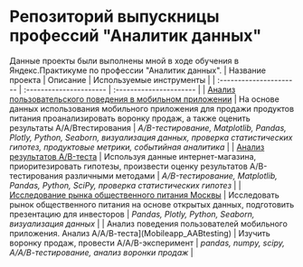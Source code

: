 # Репозиторий выпускницы профессий "Аналитик данных"
Данные проекты были выполнены мной в ходе обучения в Яндекс.Практикуме по профессии "Аналитик данных".
| Название проекта | Описание | Используемые инструменты | 
| :---------------------- | :---------------------- | :---------------------- |
| [Анализ пользовательского поведения в мобильном приложении](marketing_analysis) | На основе данных использования мобильного приложения для продажи продуктов питания проанализировать воронку продаж, а также оценить результаты A/A/Bтестирования | *A/B-тестирование, Matplotlib, Pandas, Plotly, Python, Seaborn, визуализация данных, проверка статистических гипотез, продуктовые метрики, событийная аналитика* |
| [Анализ результатов A/B-теста](a_b_test) | Используя данные интернет-магазина, приоритезировать гипотезы, произвести оценку результатов A/B-тестирования различными методами | *A/B-тестирование, Matplotlib, Pandas, Python, SciPy, проверка статистических гипотез* |
| [Исследование рынка общественного питания Москвы](moscow_cafe) | Исследовать рынок общественного питания на основе открытых данных, подготовить презентацию для инвесторов | *Pandas, Plotly, Python, Seaborn, визуализация данных* |
| Анализ поведения пользователей мобильного приложения. Анализ А/А/В-теста](Mobileapp_AABtesting) | Изучить воронку продаж, провести A/A/B-эксперимент | *pandas, numpy, scipy, А/А/В-тестирование, анализ воронки продаж* |
